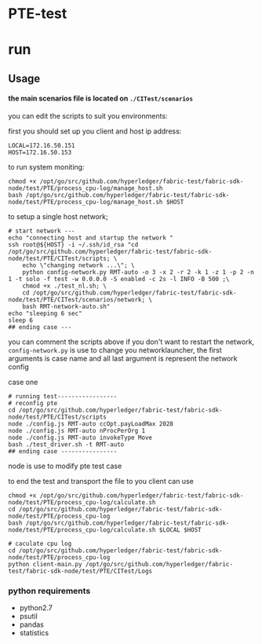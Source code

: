 # PTE-test

# run

## Usage

#### the main scenarios file is located on `./CITest/scenarios`

you can edit the scripts to suit you environments:

first you should set up you client and host ip address: 

    LOCAL=172.16.50.151
    HOST=172.16.50.153

to run system moniting:

    chmod +x /opt/go/src/github.com/hyperledger/fabric-test/fabric-sdk-node/test/PTE/process_cpu-log/manage_host.sh
    bash /opt/go/src/github.com/hyperledger/fabric-test/fabric-sdk-node/test/PTE/process_cpu-log/manage_host.sh $HOST

to setup a single host network;

    # start network ---
    echo "connecting host and startup the network "
    ssh root@${HOST} -i ~/.ssh/id_rsa "cd /opt/go/src/github.com/hyperledger/fabric-test/fabric-sdk-node/test/PTE/CITest/scripts; \
        echo \"changing network ...\"; \
        python config-network.py RMT-auto -o 3 -x 2 -r 2 -k 1 -z 1 -p 2 -n 1 -t solo -f test -w 0.0.0.0 -S enabled -c 2s -l INFO -B 500 ;\
        chmod +x ./test_nl.sh; \
        cd /opt/go/src/github.com/hyperledger/fabric-test/fabric-sdk-node/test/PTE/CITest/scenarios/network; \
        bash RMT-network-auto.sh"
    echo "sleeping 6 sec"
    sleep 6
    ## ending case ---

you can comment the scripts above if you don't want to restart the network, `config-network.py` is use to change you networklauncher, the first arguments is case name and all last argument is represent the network config

case one

    # running test-----------------
    # reconfig pte
    cd /opt/go/src/github.com/hyperledger/fabric-test/fabric-sdk-node/test/PTE/CITest/scripts
    node ./config.js RMT-auto ccOpt.payLoadMax 2028
    node ./config.js RMT-auto nProcPerOrg 1
    node ./config.js RMT-auto invokeType Move
    bash ./test_driver.sh -t RMT-auto
    ## ending case ----------------

node is use to modify pte test case 


to end the test and transport the file to you client can use

    chmod +x /opt/go/src/github.com/hyperledger/fabric-test/fabric-sdk-node/test/PTE/process_cpu-log/calculate.sh
    cd /opt/go/src/github.com/hyperledger/fabric-test/fabric-sdk-node/test/PTE/process_cpu-log
    bash /opt/go/src/github.com/hyperledger/fabric-test/fabric-sdk-node/test/PTE/process_cpu-log/calculate.sh $LOCAL $HOST

    # caculate cpu log
    cd /opt/go/src/github.com/hyperledger/fabric-test/fabric-sdk-node/test/PTE/process_cpu-log
    python client-main.py /opt/go/src/github.com/hyperledger/fabric-test/fabric-sdk-node/test/PTE/CITest/Logs


### python requirements

+ python2.7
+ psutil
+ pandas
+ statistics